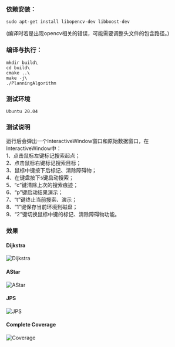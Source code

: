 ### 依赖安装：
```shell
sudo apt-get install libopencv-dev libboost-dev
```
(编译时若是出现opencv相关的错误，可能需要调整头文件的包含路径。)

### 编译与执行：
```shell
mkdir build\
cd build\
cmake ..\
make -j\
./PlanningAlgorithm
```
### 测试环境
```shell
Ubuntu 20.04
```
### 测试说明
运行后会弹出一个InteractiveWindow窗口和原始数据窗口，在InteractiveWindow中：  
1、点击鼠标左键标记搜索起点；  
2、点击鼠标右键标记搜索目标；  
3、鼠标中键按下后标记、清除障碍物；  
4、在键盘按下s键启动搜索；  
5、“c”键清除上次的搜索痕迹；  
6、“p”键启动结果演示；  
7、“t”键终止当前搜索、演示；  
8、“1”键保存当前环境到磁盘；  
9、“2”键切换鼠标中键的标记、清除障碍物功能。   
 
### 效果  
#### Dijkstra  
![Dijkstra](https://github.com/zzzhpzhp/PlanningAlgorithm/blob/ubuntu16.04/Dijkstra.gif)  
#### AStar  
![AStar](https://github.com/zzzhpzhp/PlanningAlgorithm/blob/ubuntu16.04/AStar.gif)  
#### JPS  
![JPS](https://github.com/zzzhpzhp/PlanningAlgorithm/blob/ubuntu16.04/JPS.gif)  
#### Complete Coverage  
![Coverage](https://github.com/zzzhpzhp/PlanningAlgorithm/blob/ubuntu16.04/Coverage.gif)  
